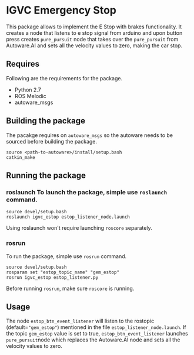 # IGVC Emergency Stop    
 This package allows to implement the E Stop with brakes functionality. It creates a node that listens to e stop signal from arduino and upon button press creates `pure_pursuit` node that takes over the `pure_pursuit` from Autoware.AI and sets all the velocity values to zero, making the car stop.  
  
## Requires  
  
Following are the requirements for the package.  
- Python 2.7  
- ROS Melodic  
- autoware_msgs  
  
## Building the package  
The pacakge requires on `autoware_msgs` so the autoware needs to be sourced before building the package.   
  
```commandline  
source <path-to-autoware>/install/setup.bash  
catkin_make  
```  
  
## Running the package  
### roslaunch To launch the package, simple use `roslaunch` command.  
```commandline  
source devel/setup.bash  
roslaunch igvc_estop estop_listener_node.launch   
```  
Using roslaunch won't require launching `roscore` separately.  
  
### rosrun  
To run the package, simple use `rosrun` command.   
  
```commandline  
source devel/setup.bash  
rosparam set "estop_topic_name" "gem_estop"  
rosrun igvc_estop estop_listener.py  
```  
  
Before running `rosrun`, make sure `roscore` is running.

## Usage 
The node `estop_btn_event_listener` will listen to the rostopic (default=`"gem_estop"`) mentioned in the file `estop_listener_node.launch`. If the topic `gem_estop` value is set to true, `estop_btn_event_listener` launches `pure_pursuit`node which replaces the Autoware.AI node and sets all the velocity values to zero. 